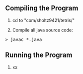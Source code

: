 Compiling the Program
--------------------- 

1. cd to "com/sholtz9421/tetris/"

2. Compile all java source code:

<pre>
> javac *.java
</pre>

Running the Program
-------------------

1. xx 